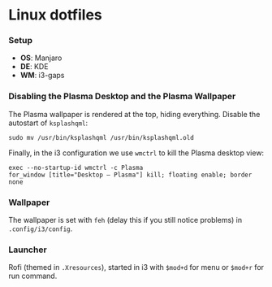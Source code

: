 # Linux dotfiles

### Setup
- **OS**: Manjaro
- **DE**: KDE
- **WM**: i3-gaps

### Disabling the Plasma Desktop and the Plasma Wallpaper
The Plasma wallpaper is rendered at the top, hiding everything. Disable the autostart of `ksplashqml`:

```
sudo mv /usr/bin/ksplashqml /usr/bin/ksplashqml.old
```

Finally, in the i3 configuration we use `wmctrl` to kill the Plasma desktop view:
 
```
exec --no-startup-id wmctrl -c Plasma
for_window [title="Desktop — Plasma"] kill; floating enable; border none
```

### Wallpaper
The wallpaper is set with `feh` (delay this if you still notice problems) in `.config/i3/config`.

### Launcher
Rofi (themed in `.Xresources`), started in i3 with `$mod+d` for menu or `$mod+r` for run command.

